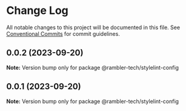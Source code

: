 # Change Log

All notable changes to this project will be documented in this file.
See [Conventional Commits](https://conventionalcommits.org) for commit guidelines.

## 0.0.2 (2023-09-20)

**Note:** Version bump only for package @rambler-tech/stylelint-config

## 0.0.1 (2023-09-20)

**Note:** Version bump only for package @rambler-tech/stylelint-config
